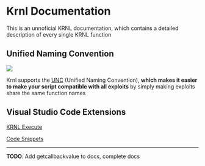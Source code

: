 # Krnl Documentation
This is an unnoficial KRNL documentation, which contains a detailed description of every single KRNL function

## Unified Naming Convention
<p>
    <img src="https://scriptunc.org/badge.png"/>
</p>

Krnl supports the [UNC](scriptunc.org) (Unified Naming Convention), **which makes it easier to make your script compatible with all exploits** by simply making exploits share the same function names

## Visual Studio Code Extensions
[KRNL Execute](https://marketplace.visualstudio.com/items?itemName=kaisei-kto.krnl-execute)

[Code Snippets](https://marketplace.visualstudio.com/items?itemName=zzerexx.krnl-snippets)

---
**TODO**: Add getcallbackvalue to docs, complete docs